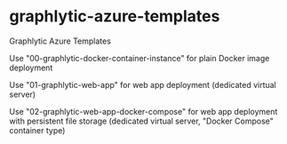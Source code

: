 # graphlytic-azure-templates
Graphlytic Azure Templates

Use "00-graphlytic-docker-container-instance" for plain Docker image deployment

Use "01-graphlytic-web-app" for web app deployment (dedicated virtual server)

Use "02-graphlytic-web-app-docker-compose" for web app deployment with persistent file storage (dedicated virtual server, "Docker Compose" container type)
